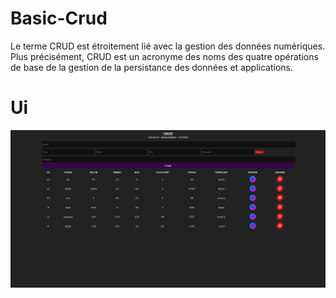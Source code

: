 # Basic-Crud
Le terme CRUD est étroitement lié avec la gestion des données numériques. Plus précisément, CRUD est un acronyme des noms des quatre opérations de base de la gestion de la persistance des données et applications.

# Ui
![](Crud.png)
